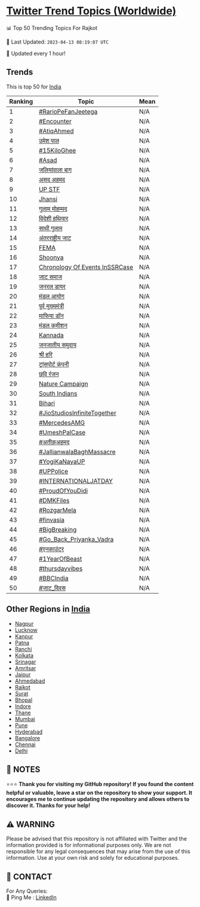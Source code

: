 [Twitter Trend Topics (Worldwide)](https://github.com/ErcinDedeoglu/Twitter-Trend-Topics)
==========


📊 Top 50 Trending Topics For Rajkot

📆 Last Updated: `2023-04-13 08:19:07 UTC`

🔧 Updated every 1 hour!


## Trends

This is top 50 for [India](</India>)

| Ranking | Topic | Mean |
| ------- | ------------ | ------------ |
| 1 | [#RarioPeFanJeetega](http://twitter.com/search?q=%23RarioPeFanJeetega) | N/A |
| 2 | [#Encounter](http://twitter.com/search?q=%23Encounter) | N/A |
| 3 | [#AtiqAhmed](http://twitter.com/search?q=%23AtiqAhmed) | N/A |
| 4 | [उमेश पाल](http://twitter.com/search?q=%e0%a4%89%e0%a4%ae%e0%a5%87%e0%a4%b6+%e0%a4%aa%e0%a4%be%e0%a4%b2) | N/A |
| 5 | [#15KiloGhee](http://twitter.com/search?q=%2315KiloGhee) | N/A |
| 6 | [#Asad](http://twitter.com/search?q=%23Asad) | N/A |
| 7 | [जलियांवाला बाग](http://twitter.com/search?q=%e0%a4%9c%e0%a4%b2%e0%a4%bf%e0%a4%af%e0%a4%be%e0%a4%82%e0%a4%b5%e0%a4%be%e0%a4%b2%e0%a4%be+%e0%a4%ac%e0%a4%be%e0%a4%97) | N/A |
| 8 | [असद अहमद](http://twitter.com/search?q=%e0%a4%85%e0%a4%b8%e0%a4%a6+%e0%a4%85%e0%a4%b9%e0%a4%ae%e0%a4%a6) | N/A |
| 9 | [UP STF](http://twitter.com/search?q=UP+STF) | N/A |
| 10 | [Jhansi](http://twitter.com/search?q=Jhansi) | N/A |
| 11 | [गुलाम मोहम्मद](http://twitter.com/search?q=%e0%a4%97%e0%a5%81%e0%a4%b2%e0%a4%be%e0%a4%ae+%e0%a4%ae%e0%a5%8b%e0%a4%b9%e0%a4%ae%e0%a5%8d%e0%a4%ae%e0%a4%a6) | N/A |
| 12 | [विदेशी हथियार](http://twitter.com/search?q=%e0%a4%b5%e0%a4%bf%e0%a4%a6%e0%a5%87%e0%a4%b6%e0%a5%80+%e0%a4%b9%e0%a4%a5%e0%a4%bf%e0%a4%af%e0%a4%be%e0%a4%b0) | N/A |
| 13 | [साथी गुलाम](http://twitter.com/search?q=%e0%a4%b8%e0%a4%be%e0%a4%a5%e0%a5%80+%e0%a4%97%e0%a5%81%e0%a4%b2%e0%a4%be%e0%a4%ae) | N/A |
| 14 | [अंतरराष्ट्रीय जाट](http://twitter.com/search?q=%e0%a4%85%e0%a4%82%e0%a4%a4%e0%a4%b0%e0%a4%b0%e0%a4%be%e0%a4%b7%e0%a5%8d%e0%a4%9f%e0%a5%8d%e0%a4%b0%e0%a5%80%e0%a4%af+%e0%a4%9c%e0%a4%be%e0%a4%9f) | N/A |
| 15 | [FEMA](http://twitter.com/search?q=FEMA) | N/A |
| 16 | [Shoonya](http://twitter.com/search?q=Shoonya) | N/A |
| 17 | [Chronology Of Events InSSRCase](http://twitter.com/search?q=Chronology+Of+Events+InSSRCase) | N/A |
| 18 | [जाट समाज](http://twitter.com/search?q=%e0%a4%9c%e0%a4%be%e0%a4%9f+%e0%a4%b8%e0%a4%ae%e0%a4%be%e0%a4%9c) | N/A |
| 19 | [जनरल डायर](http://twitter.com/search?q=%e0%a4%9c%e0%a4%a8%e0%a4%b0%e0%a4%b2+%e0%a4%a1%e0%a4%be%e0%a4%af%e0%a4%b0) | N/A |
| 20 | [मंडल आयोग](http://twitter.com/search?q=%e0%a4%ae%e0%a4%82%e0%a4%a1%e0%a4%b2+%e0%a4%86%e0%a4%af%e0%a5%8b%e0%a4%97) | N/A |
| 21 | [पूर्व मुख्यमंत्री](http://twitter.com/search?q=%e0%a4%aa%e0%a5%82%e0%a4%b0%e0%a5%8d%e0%a4%b5+%e0%a4%ae%e0%a5%81%e0%a4%96%e0%a5%8d%e0%a4%af%e0%a4%ae%e0%a4%82%e0%a4%a4%e0%a5%8d%e0%a4%b0%e0%a5%80) | N/A |
| 22 | [माफिया डॉन](http://twitter.com/search?q=%e0%a4%ae%e0%a4%be%e0%a4%ab%e0%a4%bf%e0%a4%af%e0%a4%be+%e0%a4%a1%e0%a5%89%e0%a4%a8) | N/A |
| 23 | [मंडल कमीशन](http://twitter.com/search?q=%e0%a4%ae%e0%a4%82%e0%a4%a1%e0%a4%b2+%e0%a4%95%e0%a4%ae%e0%a5%80%e0%a4%b6%e0%a4%a8) | N/A |
| 24 | [Kannada](http://twitter.com/search?q=Kannada) | N/A |
| 25 | [जनजातीय समुदाय](http://twitter.com/search?q=%e0%a4%9c%e0%a4%a8%e0%a4%9c%e0%a4%be%e0%a4%a4%e0%a5%80%e0%a4%af+%e0%a4%b8%e0%a4%ae%e0%a5%81%e0%a4%a6%e0%a4%be%e0%a4%af) | N/A |
| 26 | [श्री हरि](http://twitter.com/search?q=%e0%a4%b6%e0%a5%8d%e0%a4%b0%e0%a5%80+%e0%a4%b9%e0%a4%b0%e0%a4%bf) | N/A |
| 27 | [ट्रांसपोर्ट कंपनी](http://twitter.com/search?q=%e0%a4%9f%e0%a5%8d%e0%a4%b0%e0%a4%be%e0%a4%82%e0%a4%b8%e0%a4%aa%e0%a5%8b%e0%a4%b0%e0%a5%8d%e0%a4%9f+%e0%a4%95%e0%a4%82%e0%a4%aa%e0%a4%a8%e0%a5%80) | N/A |
| 28 | [छवि रंजन](http://twitter.com/search?q=%e0%a4%9b%e0%a4%b5%e0%a4%bf+%e0%a4%b0%e0%a4%82%e0%a4%9c%e0%a4%a8) | N/A |
| 29 | [Nature Campaign](http://twitter.com/search?q=Nature+Campaign) | N/A |
| 30 | [South Indians](http://twitter.com/search?q=South+Indians) | N/A |
| 31 | [Bihari](http://twitter.com/search?q=Bihari) | N/A |
| 32 | [#JioStudiosInfiniteTogether](http://twitter.com/search?q=%23JioStudiosInfiniteTogether) | N/A |
| 33 | [#MercedesAMG](http://twitter.com/search?q=%23MercedesAMG) | N/A |
| 34 | [#UmeshPalCase](http://twitter.com/search?q=%23UmeshPalCase) | N/A |
| 35 | [#अतीक़अहमद](http://twitter.com/search?q=%23%e0%a4%85%e0%a4%a4%e0%a5%80%e0%a4%95%e0%a4%bc%e0%a4%85%e0%a4%b9%e0%a4%ae%e0%a4%a6) | N/A |
| 36 | [#JallianwalaBaghMassacre](http://twitter.com/search?q=%23JallianwalaBaghMassacre) | N/A |
| 37 | [#YogiKaNayaUP](http://twitter.com/search?q=%23YogiKaNayaUP) | N/A |
| 38 | [#UPPolice](http://twitter.com/search?q=%23UPPolice) | N/A |
| 39 | [#INTERNATIONALJATDAY](http://twitter.com/search?q=%23INTERNATIONALJATDAY) | N/A |
| 40 | [#ProudOfYouDidi](http://twitter.com/search?q=%23ProudOfYouDidi) | N/A |
| 41 | [#DMKFiles](http://twitter.com/search?q=%23DMKFiles) | N/A |
| 42 | [#RozgarMela](http://twitter.com/search?q=%23RozgarMela) | N/A |
| 43 | [#finvasia](http://twitter.com/search?q=%23finvasia) | N/A |
| 44 | [#BigBreaking](http://twitter.com/search?q=%23BigBreaking) | N/A |
| 45 | [#Go_Back_Priyanka_Vadra](http://twitter.com/search?q=%23Go_Back_Priyanka_Vadra) | N/A |
| 46 | [#एनकाउंटर](http://twitter.com/search?q=%23%e0%a4%8f%e0%a4%a8%e0%a4%95%e0%a4%be%e0%a4%89%e0%a4%82%e0%a4%9f%e0%a4%b0) | N/A |
| 47 | [#1YearOfBeast](http://twitter.com/search?q=%231YearOfBeast) | N/A |
| 48 | [#thursdayvibes](http://twitter.com/search?q=%23thursdayvibes) | N/A |
| 49 | [#BBCIndia](http://twitter.com/search?q=%23BBCIndia) | N/A |
| 50 | [#जाट_दिवस](http://twitter.com/search?q=%23%e0%a4%9c%e0%a4%be%e0%a4%9f_%e0%a4%a6%e0%a4%bf%e0%a4%b5%e0%a4%b8) | N/A |



## Other Regions in [India](</India>)

* [Nagpur](</India/Nagpur.md>)
* [Lucknow](</India/Lucknow.md>)
* [Kanpur](</India/Kanpur.md>)
* [Patna](</India/Patna.md>)
* [Ranchi](</India/Ranchi.md>)
* [Kolkata](</India/Kolkata.md>)
* [Srinagar](</India/Srinagar.md>)
* [Amritsar](</India/Amritsar.md>)
* [Jaipur](</India/Jaipur.md>)
* [Ahmedabad](</India/Ahmedabad.md>)
* [Rajkot](</India/Rajkot.md>)
* [Surat](</India/Surat.md>)
* [Bhopal](</India/Bhopal.md>)
* [Indore](</India/Indore.md>)
* [Thane](</India/Thane.md>)
* [Mumbai](</India/Mumbai.md>)
* [Pune](</India/Pune.md>)
* [Hyderabad](</India/Hyderabad.md>)
* [Bangalore](</India/Bangalore.md>)
* [Chennai](</India/Chennai.md>)
* [Delhi](</India/Delhi.md>)



## 📝 NOTES

⭐⭐⭐ **Thank you for visiting my GitHub repository! If you found the content helpful or valuable, leave a star on the repository to show your support. It encourages me to continue updating the repository and allows others to discover it. Thanks for your help!**


## ⚠️ WARNING

Please be advised that this repository is not affiliated with Twitter and the information provided is for informational purposes only. We are not responsible for any legal consequences that may arise from the use of this information. Use at your own risk and solely for educational purposes.


## 📨 CONTACT

 For Any Queries:  
            🏓 Ping Me : [LinkedIn](https://www.linkedin.com/in/ercindedeoglu/)
